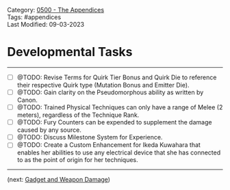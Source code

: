 Category: [0500 - The Appendices](0500%20-%20The%20Appendices.md)  
Tags: #appendices   
Last Modified: 09-03-2023  
# Developmental Tasks

****

- [ ] @TODO: Revise Terms for Quirk Tier Bonus and Quirk Die to reference their respective Quirk type (Mutation Bonus and Emitter Die).
- [ ] @TODO: Gain clarity on the Pseudomorphous ability as written by Canon.
- [ ] @TODO: Trained Physical Techniques can only have a range of Melee (2 meters), regardless of the Technique Rank.
- [ ] @TODO: Fury Counters can be expended to supplement the damage caused by any source.
- [ ] @TODO: Discuss Milestone System for Experience.
- [ ] @TODO: Create a Custom Enhancement for Ikeda Kuwahara that enables her abilities to use any electrical device that she has connected to as the point of origin for her techniques.

****

(next: [Gadget and Weapon Damage](Gadget%20and%20Weapon%20Damage.md))